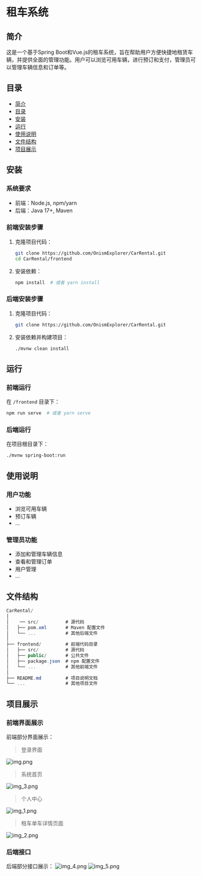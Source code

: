 # 租车系统

## 简介
这是一个基于Spring Boot和Vue.js的租车系统，旨在帮助用户方便快捷地租赁车辆，并提供全面的管理功能。用户可以浏览可用车辆，进行预订和支付，管理员可以管理车辆信息和订单等。

## 目录
- [简介](#简介)
- [目录](#目录)
- [安装](#安装)
- [运行](#运行)
- [使用说明](#使用说明)
- [文件结构](#文件结构)
- [项目展示](#项目展示)

## 安装

### 系统要求
- 前端：Node.js, npm/yarn
- 后端：Java 17+, Maven

### 前端安装步骤
1. 克隆项目代码：
    ```bash
    git clone https://github.com/OnismExplorer/CarRental.git
    cd CarRental/frontend
    ```
2. 安装依赖：
    ```bash
    npm install  # 或者 yarn install
    ```
### 后端安装步骤
1. 克隆项目代码：
    ```bash
    git clone https://github.com/OnismExplorer/CarRental.git
    ```
2. 安装依赖并构建项目：
    ```bash
    ./mvnw clean install
    ```

## 运行

### 前端运行
在 `/frontend` 目录下：
```bash
npm run serve  # 或者 yarn serve
```

### 后端运行
在项目根目录下：
```bash
./mvnw spring-boot:run
```

## 使用说明
### 用户功能
- 浏览可用车辆
- 预订车辆
- ...
### 管理员功能
- 添加和管理车辆信息
- 查看和管理订单
- 用户管理
- ...

## 文件结构
```csharp
CarRental/
│
│    ── src/          # 源代码
│   ├── pom.xml       # Maven 配置文件
│   └── ...           # 其他后端文件
│
├── frontend/         # 前端代码目录
│   ├── src/          # 源代码
│   ├── public/       # 公共文件
│   ├── package.json  # npm 配置文件
│   └── ...           # 其他前端文件
│
├── README.md         # 项目说明文档
└── ...               # 其他项目文件
```

## 项目展示
### 前端界面展示
前端部分界面展示：
> 登录界面

![img.png](static/img.png)
> 系统首页

![img_3.png](static/img_3.png)
> 个人中心

![img_1.png](static/img_1.png)
> 租车单车详情页面

![img_2.png](static/img_2.png)

### 后端接口
后端部分接口展示：
![img_4.png](static/img_4.png)
![img_5.png](static/img_5.png)